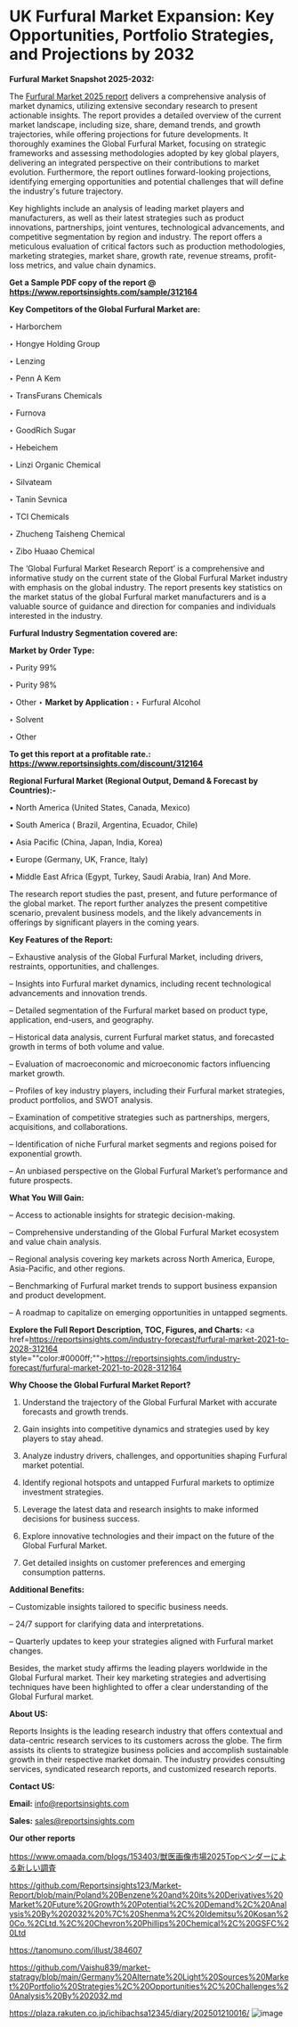 # UK Furfural Market Expansion: Key Opportunities, Portfolio Strategies, and Projections by 2032

<strong>Furfural Market Snapshot 2025-2032:</strong>

The <a href=https://www.reportsinsights.com/sample/312164>Furfural Market 2025 report</a> delivers a comprehensive analysis of market dynamics, utilizing extensive secondary research to present actionable insights. The report provides a detailed overview of the current market landscape, including size, share, demand trends, and growth trajectories, while offering projections for future developments. It thoroughly examines the Global Furfural Market, focusing on strategic frameworks and assessing methodologies adopted by key global players, delivering an integrated perspective on their contributions to market evolution. Furthermore, the report outlines forward-looking projections, identifying emerging opportunities and potential challenges that will define the industry's future trajectory.

Key highlights include an analysis of leading market players and manufacturers, as well as their latest strategies such as product innovations, partnerships, joint ventures, technological advancements, and competitive segmentation by region and industry. The report offers a meticulous evaluation of critical factors such as production methodologies, marketing strategies, market share, growth rate, revenue streams, profit-loss metrics, and value chain dynamics.

<strong>Get a Sample PDF copy of the report @ <a href=https://www.reportsinsights.com/sample/312164 style=color:#0000ff;>https://www.reportsinsights.com/sample/312164</a></strong>

<strong>Key Competitors of the Global Furfural Market are:</strong>

‣ Harborchem

‣ Hongye Holding Group

‣ Lenzing

‣ Penn A Kem

‣ TransFurans Chemicals

‣ Furnova

‣ GoodRich Sugar

‣ Hebeichem

‣ Linzi Organic Chemical

‣ Silvateam

‣ Tanin Sevnica

‣ TCI Chemicals

‣ Zhucheng Taisheng Chemical

‣ Zibo Huaao Chemical

The ‘Global Furfural Market Research Report’ is a comprehensive and informative study on the current state of the Global Furfural Market industry with emphasis on the global industry. The report presents key statistics on the market status of the global Furfural market manufacturers and is a valuable source of guidance and direction for companies and individuals interested in the industry.

<strong>Furfural Industry Segmentation covered are:</strong>

<strong>Market by Order Type: </strong>

‣ Purity 99%

‣ Purity 98%

‣ Other
‣ 
<strong>Market by Application :</strong>
‣ Furfural Alcohol

‣ Solvent

‣ Other

<strong>To get this report at a profitable rate.: <a href=https://www.reportsinsights.com/discount/312164 style=color:#0000ff;>https://www.reportsinsights.com/discount/312164</a></strong>

<strong>Regional Furfural Market (Regional Output, Demand &amp; Forecast by Countries):-</strong>

• North America (United States, Canada, Mexico)

• South America ( Brazil, Argentina, Ecuador, Chile)

• Asia Pacific (China, Japan, India, Korea)

• Europe (Germany, UK, France, Italy)

• Middle East Africa (Egypt, Turkey, Saudi Arabia, Iran) And More.

The research report studies the past, present, and future performance of the global market. The report further analyzes the present competitive scenario, prevalent business models, and the likely advancements in offerings by significant players in the coming years.

<strong>Key Features of the Report:</strong>

– Exhaustive analysis of the Global Furfural Market, including drivers, restraints, opportunities, and challenges.

– Insights into Furfural market dynamics, including recent technological advancements and innovation trends.

– Detailed segmentation of the Furfural market based on product type, application, end-users, and geography.

– Historical data analysis, current Furfural market status, and forecasted growth in terms of both volume and value.

– Evaluation of macroeconomic and microeconomic factors influencing market growth.

– Profiles of key industry players, including their Furfural market strategies, product portfolios, and SWOT analysis.

– Examination of competitive strategies such as partnerships, mergers, acquisitions, and collaborations.

– Identification of niche Furfural market segments and regions poised for exponential growth.

– An unbiased perspective on the Global Furfural Market’s performance and future prospects.

<strong>What You Will Gain:</strong>

– Access to actionable insights for strategic decision-making.

– Comprehensive understanding of the Global Furfural Market ecosystem and value chain analysis.

– Regional analysis covering key markets across North America, Europe, Asia-Pacific, and other regions.

– Benchmarking of Furfural market trends to support business expansion and product development.

– A roadmap to capitalize on emerging opportunities in untapped segments.

<strong>Explore the Full Report Description, TOC, Figures, and Charts:</strong>
<a href=https://reportsinsights.com/industry-forecast/furfural-market-2021-to-2028-312164 style=""color:#0000ff;"">https://reportsinsights.com/industry-forecast/furfural-market-2021-to-2028-312164</a>

<strong>Why Choose the Global Furfural Market Report?</strong>

1. Understand the trajectory of the Global Furfural Market with accurate forecasts and growth trends.

2. Gain insights into competitive dynamics and strategies used by key players to stay ahead.

3. Analyze industry drivers, challenges, and opportunities shaping Furfural market potential.

4. Identify regional hotspots and untapped Furfural markets to optimize investment strategies.

5. Leverage the latest data and research insights to make informed decisions for business success.

6. Explore innovative technologies and their impact on the future of the Global Furfural Market.

7. Get detailed insights on customer preferences and emerging consumption patterns.

<strong>Additional Benefits:</strong>

– Customizable insights tailored to specific business needs.

– 24/7 support for clarifying data and interpretations.

– Quarterly updates to keep your strategies aligned with Furfural market changes.

Besides, the market study affirms the leading players worldwide in the Global Furfural market. Their key marketing strategies and advertising techniques have been highlighted to offer a clear understanding of the Global Furfural market.

<strong><strong>About US</strong>:</strong>

Reports Insights is the leading research industry that offers contextual and data-centric research services to its customers across the globe. The firm assists its clients to strategize business policies and accomplish sustainable growth in their respective market domain. The industry provides consulting services, syndicated research reports, and customized research reports.

<strong>Contact US:</strong>

<p class=><b>Email:</b> <a href=mailto:info@reportsinsights.com>info@reportsinsights.com</a></p>
<p class=><b>Sales:</b> <a href=mailto:sales@reportsinsights.com>sales@reportsinsights.com</a></p>

<strong>Our other reports</strong>

<a href=https://www.omaada.com/blogs/153403/獣医画像市場2025Topベンダーによる新しい調査>https://www.omaada.com/blogs/153403/獣医画像市場2025Topベンダーによる新しい調査</a>

<a href=https://github.com/Reportsinsights123/Market-Report/blob/main/Poland%20Benzene%20and%20its%20Derivatives%20Market%20Future%20Growth%20Potential%2C%20Demand%2C%20Analysis%20By%202032%20%7C%20Shenma%2C%20Idemitsu%20Kosan%20Co.%2CLtd.%2C%20Chevron%20Phillips%20Chemical%2C%20GSFC%20Ltd>https://github.com/Reportsinsights123/Market-Report/blob/main/Poland%20Benzene%20and%20its%20Derivatives%20Market%20Future%20Growth%20Potential%2C%20Demand%2C%20Analysis%20By%202032%20%7C%20Shenma%2C%20Idemitsu%20Kosan%20Co.%2CLtd.%2C%20Chevron%20Phillips%20Chemical%2C%20GSFC%20Ltd</a>

<a href=https://tanomuno.com/illust/384607>https://tanomuno.com/illust/384607</a>

<a href=https://github.com/Vaishu839/market-statragy/blob/main/Germany%20Alternate%20Light%20Sources%20Market%20Portfolio%20Strategies%2C%20Opportunities%2C%20Challenges%20Analysis%20By%202032.md>https://github.com/Vaishu839/market-statragy/blob/main/Germany%20Alternate%20Light%20Sources%20Market%20Portfolio%20Strategies%2C%20Opportunities%2C%20Challenges%20Analysis%20By%202032.md</a>

<a href=https://plaza.rakuten.co.jp/ichibachsa12345/diary/202501210016/>https://plaza.rakuten.co.jp/ichibachsa12345/diary/202501210016/</a>
![image](https://github.com/user-attachments/assets/d86dfe22-c692-4ca8-8a11-94a3a0ec5a27)
